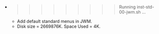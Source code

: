 * >>>>>>>>> Running inst-std-00-jwm.sh ...
  * Add default standard menus in JWM.
  * Disk size = 2669876K. Space Used = 4K.
